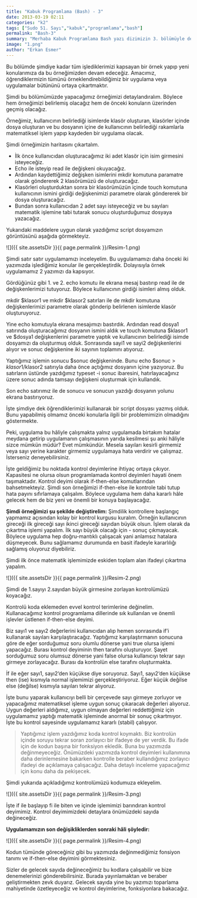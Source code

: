 ```yaml
---
title: "Kabuk Programlama (Bash) - 3"
date: 2013-03-19 02:11
categories: "k2"
tags: ["Sudo 51. Sayı","kabuk","programlama","bash"]
permalink: "Bash-3"
summary: "Merhaba Kabuk Programlama Bash yazı dizimizin 3. bölümüyle devam ediyoruz."
image: "1.png"
author: "Erkan Esmer"
---
```


Bu bölümde şimdiye kadar tüm işlediklerimizi kapsayan bir örnek yapıp yeni konularımıza da bu örneğimizden devam edeceğiz. Amacımız, öğrendiklermizin tümünü örneklendirebildiğimiz bir uygulama veya uygulamalar bütününü ortaya çıkartmaktır.

Şimdi bu bölümümüzde yapacağımız örneğimizi detaylandıralım. Böylece hem örneğimizi belirlemiş olacağız hem de önceki konuların üzerinden geçmiş olacağız.

Örneğimiz, kullanıcının belirlediği isimlerde klasör oluşturan, klasörler içinde dosya oluşturan ve bu dosyanın içine de kullanıcının belirlediği rakamlarla matematiksel işlem yapıp kaydeden bir uygulama olacak.

Şimdi örneğimizin haritasını çıkartalım.

- İlk önce kullanıcıdan oluşturacağımız iki adet klasör için isim girmesini isteyeceğiz.
- Echo ile isteyip read ile değişkeni okuyacağız.
- Ardından kaydettiğimiz değişken isimlerini mkdir komutuna paramatre olarak göndererek 2 klasörümüzü de oluşturacağız.
- Klasörleri oluşturduktan sonra bir klasörümüzün içinde touch komutuna kullanıcının ismini girdiği değişkenimizi parametre olarak göndererek bir dosya oluşturacağız.
- Bundan sonra kullanıcıdan 2 adet sayı isteyeceğiz ve bu sayıları matematik işlemine tabi tutarak sonucu oluşturduğumuz dosyaya yazacağız.

Yukarıdaki maddelere uygun olarak yazdığımız script dosyamızın görüntüsünü aşağıda görmekteyiz.

![]({{ site.assetsDir }}{{ page.permalink }}/Resim-1.png)


Şimdi satır satır uygulamamızı inceleyelim. Bu uygulamamızı daha önceki iki yazımızda işlediğimiz konular ile gerçekleştirdik. Dolayısıyla örnek uygulamamız 2 yazımızı da kapsıyor.

Gördüğünüz gibi 1. ve 2. echo komutu ile ekrana mesaj bastırıp read ile de değişkenlerimizi tutuyoruz. Böylece kullanıcının girdiği isimleri almış olduk.

mkdir $klasor1 ve mkdir $klasor2 satırları ile de mkdir komutuna değişkenlerimizi parametre olarak gönderip belirlenen isimlerde klasör oluşturuyoruz.

Yine echo komutuyla ekrana mesajımızı bastırdık.
Ardından read dosya1 satırında oluşturacağımız dosyanın ismini aldık ve touch komutuna $klasor1 ve $dosya1 değişkenlerini parametre yaptık ve kullanıcının belirlediği isimde dosyamızı da oluşturmuş olduk.
Sonrasında sayi1 ve sayi2 değişkenlerini alıyor ve sonuc değişkenine iki sayının toplamını atıyoruz.

Yaptığımız işlemin sonucu $sonuc değişkeninde. Bunu echo $sonuc > $klasor1/$klasor2 satırıyla daha önce açtığımız dosyanın içine yazıyoruz. Bu satırların üstünde yazdığımız typeset -i sonuc ibaresini, hatırlayacağınız üzere sonuc adında tamsayı değişkeni oluşturmak için kullandık.

Son echo satırımız ile de sonucu ve sonucun yazdığı dosyanın yolunu ekrana bastırıyoruz.

İşte şimdiye dek öğrendiklerimizi kullanarak bir script dosyası yazmış olduk. Bunu yapabilmiş olmamız önceki konularla ilgili bir problemimizin olmadığını göstermekte.

Peki, uygulama bu hâliyle çalışmakta yalnız uygulamada birtakım hatalar meydana getirip uygulamanın çalışmasının yarıda kesilmesi şu anki hâliyle sizce mümkün müdür? Evet mümkündür. Mesela sayıları kesirli girmemiz veya sayı yerine karakter girmemiz uygulamaya hata verdirir ve çalışmaz. İsterseniz deneyebilirsiniz.

İşte geldiğimiz bu noktada kontrol deyimlerine ihtiyaç ortaya çıkıyor. Kapasitesi ne olursa olsun programlamada kontrol deyimleri hayati önem taşımaktadır.
Kontrol deyimi olarak if-then-else komutlarından bahsetmekteyiz. Şimdi son örneğimizi if-then-else ile kontrole tabi tutup hata payını sıfırlamaya çalışalım. Böylece uygulama hem daha kararlı hâle gelecek hem de biz yeni ve önemli bir konuya başlayacağız.

**Şimdi örneğimizi şu şekilde değiştirelim:**
Şimdilik kontrollere başlangıç yapmamız açısından kolay bir kontrol kurgusu kuralım. Örneğin kullanıcının gireceği ilk gireceği sayı ikinci gireceği sayıdan büyük olsun. İşlem olarak da çıkartma işlemi yapalım. İlk sayı büyük olacağı için - sonuç çıkmayacak. Böylece uygulama hep doğru-mantıklı çalışacak yani anlamsız hatalara düşmeyecek. Bunu sağlamamız durumunda en basit ifadeyle kararlılığı sağlamış oluyoruz diyebiliriz.

Şimdi ilk önce matematik işlemimizde eskiden toplam alan ifadeyi çıkartma yapalım.

![]({{ site.assetsDir }}{{ page.permalink }}/Resim-2.png)


Şimdi de 1.sayıyı 2.sayıdan büyük girmesine zorlayan kontrolümüzü koyacağız.

Kontrolü koda eklemeden evvel kontrol terimlerine değinelim. Kullanacağımız kontrol programlama dillerinde sık kullanılan ve önemli işlevler üstlenen if-then-else deyimi.

Biz sayı1 ve sayı2 değerlerini kullanıcıdan alıp hemen sonrasında if’i kullanarak sayıları karşılaştıracağız. Yaptığımız karşılaştırmanın sonucuna göre de eğer sorduğumuz soru olumlu dönerse yani true olursa işlemi yapacağız. Burası kontrol deyiminin then tarafını oluşturuyor. Şayet sorduğumuz soru olumsuz dönerse yani false olursa kullanıcıyı tekrar sayı girmeye zorlayacağız. Burası da kontrolün else tarafını oluşturmakta.

İf ile eğer sayı1, sayı2‘den küçükse diye soruyoruz.
Sayı1, sayı2‘den küçükse then (ise) kısmıyla normal işlemimizi gerçekleştiriyoruz. Eğer küçük değilse else (değilse) kısmıyla sayıları tekrar alıyoruz.

İşte bunu yaparak kullanıcıyı belli bir çerçevede sayı girmeye zorluyor ve yapacağımız matematiksel işleme uygun sonuç çıkaracak değerleri alıyoruz. Uygun değerleri aldığımız, uygun olmayan değerleri reddettiğimiz için uygulamamız yaptığı matematik işleminde anormal bir sonuç çıkartmıyor. İşte bu kontrol sayesinde uygulamamız kararlı (stabil) çalışıyor.

>Yaptığımız işlem yazdığımız koda kontrol koymaktı. Biz kontrolün içinde soruyu tekrar soran zorlayıcı bir ifadeye de yer verdik. Bu ifade için de kodun başına bir fonksiyon ekledik. Buna bu yazımızda değinmeyeceğiz. Önümüzdeki yazımızda kontrol deyimleri kullanımına daha derinlemesine bakarken kontrolle beraber kullandığımız zorlayıcı ifadeyi de açıklamaya çalışacağız. Daha detaylı inceleme yapacağımız için konu daha da pekişecek.


Şimdi yukarıda açıkladığımız kontrolümüzü kodumuza ekleyelim.



![]({{ site.assetsDir }}{{ page.permalink }}/Resim-3.png)



İşte if ile başlayıp fi ile biten ve içinde işlemimizi barındıran kontrol deyimimiz. Kontrol deyimimizdeki detaylara önümüzdeki sayıda değineceğiz.

**Uygulamamızın son değişikliklerden sonraki hâli şöyledir:**


![]({{ site.assetsDir }}{{ page.permalink }}/Resim-4.png)

Kodun tümünde göreceğiniz gibi bu yazımızda değinmediğimiz fonsiyon tanımı ve if-then-else deyimini görmektesiniz.

Sizler de gelecek sayıda değineceğimiz bu kodlara çalışabilir ve bize denemelerinizi gönderebilirsiniz. Burada yayınlamaktan ve beraber geliştirmekten zevk duyarız. Gelecek sayıda yine bu yazımızı toparlama mahiyetinde özetleyeceğiz ve kontrol deyimlerine, fonksiyonlara bakacağız.
